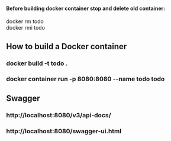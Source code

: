 #### Before building docker container stop and delete old container:

docker rm todo<br/>
docker rmi todo

## How to build a Docker container

### docker build -t todo .

### docker container run -p 8080:8080 --name todo todo

## Swagger

### http://localhost:8080/v3/api-docs/

### http://localhost:8080/swagger-ui.html
